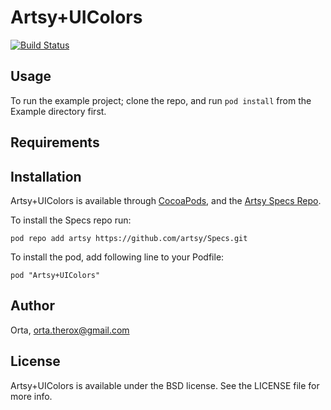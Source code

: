 # Artsy+UIColors

[![Build Status](https://travis-ci.org/artsy/Artsy-UIColors.svg)](https://travis-ci.org/artsy/Artsy-UIColors)

## Usage

To run the example project; clone the repo, and run `pod install` from the Example directory first.

## Requirements

## Installation

Artsy+UIColors is available through [CocoaPods](http://cocoapods.org), and the [Artsy Specs Repo](https://github.com/artsy/specs). 

To install the Specs repo run:

    pod repo add artsy https://github.com/artsy/Specs.git

To install the pod, add following line to your Podfile:

    pod "Artsy+UIColors"

## Author

Orta, orta.therox@gmail.com

## License

Artsy+UIColors is available under the BSD license. See the LICENSE file for more info.
